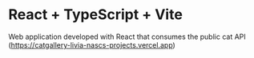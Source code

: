 # React + TypeScript + Vite

Web application developed with React that consumes the public cat API
(https://catgallery-livia-nascs-projects.vercel.app)